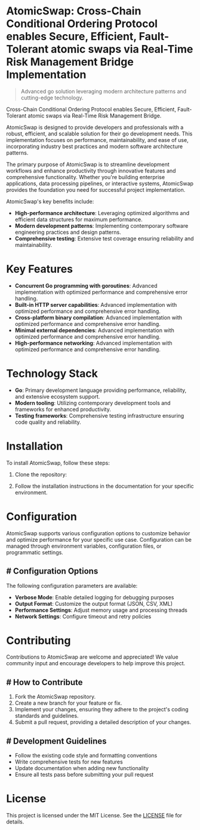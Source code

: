 <!-- fallback_AtomicSwap_20251019174544_12689 -->

# AtomicSwap: Cross-Chain Conditional Ordering Protocol enables Secure, Efficient, Fault-Tolerant atomic swaps via Real-Time Risk Management Bridge Implementation
> Advanced go solution leveraging modern architecture patterns and cutting-edge technology.

Cross-Chain Conditional Ordering Protocol enables Secure, Efficient, Fault-Tolerant atomic swaps via Real-Time Risk Management Bridge.

AtomicSwap is designed to provide developers and professionals with a robust, efficient, and scalable solution for their go development needs. This implementation focuses on performance, maintainability, and ease of use, incorporating industry best practices and modern software architecture patterns.

The primary purpose of AtomicSwap is to streamline development workflows and enhance productivity through innovative features and comprehensive functionality. Whether you're building enterprise applications, data processing pipelines, or interactive systems, AtomicSwap provides the foundation you need for successful project implementation.

AtomicSwap's key benefits include:

* **High-performance architecture**: Leveraging optimized algorithms and efficient data structures for maximum performance.
* **Modern development patterns**: Implementing contemporary software engineering practices and design patterns.
* **Comprehensive testing**: Extensive test coverage ensuring reliability and maintainability.

# Key Features

* **Concurrent Go programming with goroutines**: Advanced implementation with optimized performance and comprehensive error handling.
* **Built-in HTTP server capabilities**: Advanced implementation with optimized performance and comprehensive error handling.
* **Cross-platform binary compilation**: Advanced implementation with optimized performance and comprehensive error handling.
* **Minimal external dependencies**: Advanced implementation with optimized performance and comprehensive error handling.
* **High-performance networking**: Advanced implementation with optimized performance and comprehensive error handling.

# Technology Stack

* **Go**: Primary development language providing performance, reliability, and extensive ecosystem support.
* **Modern tooling**: Utilizing contemporary development tools and frameworks for enhanced productivity.
* **Testing frameworks**: Comprehensive testing infrastructure ensuring code quality and reliability.

# Installation

To install AtomicSwap, follow these steps:

1. Clone the repository:


2. Follow the installation instructions in the documentation for your specific environment.

# Configuration

AtomicSwap supports various configuration options to customize behavior and optimize performance for your specific use case. Configuration can be managed through environment variables, configuration files, or programmatic settings.

## # Configuration Options

The following configuration parameters are available:

* **Verbose Mode**: Enable detailed logging for debugging purposes
* **Output Format**: Customize the output format (JSON, CSV, XML)
* **Performance Settings**: Adjust memory usage and processing threads
* **Network Settings**: Configure timeout and retry policies

# Contributing

Contributions to AtomicSwap are welcome and appreciated! We value community input and encourage developers to help improve this project.

## # How to Contribute

1. Fork the AtomicSwap repository.
2. Create a new branch for your feature or fix.
3. Implement your changes, ensuring they adhere to the project's coding standards and guidelines.
4. Submit a pull request, providing a detailed description of your changes.

## # Development Guidelines

* Follow the existing code style and formatting conventions
* Write comprehensive tests for new features
* Update documentation when adding new functionality
* Ensure all tests pass before submitting your pull request

# License

This project is licensed under the MIT License. See the [LICENSE](https://github.com/pee331/AtomicSwap/blob/main/LICENSE) file for details.
